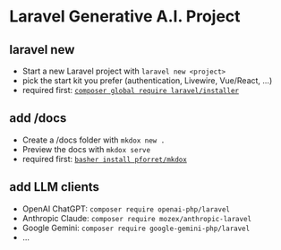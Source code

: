 # Laravel Generative A.I. Project

## laravel new

* Start a new Laravel project with `laravel new <project>`
* pick the start kit you prefer (authentication, Livewire, Vue/React, ...)
* required first: [`composer global require laravel/installer`](https://laravel.com/docs/12.x/installation)

## add /docs

* Create a /docs folder with `mkdox new .`
* Preview the docs with `mkdox serve`
* required first: [`basher install pforret/mkdox`](https://github.com/pforret/mkdox)


## add LLM clients

* OpenAI ChatGPT: `composer require openai-php/laravel`
* Anthropic Claude: `composer require mozex/anthropic-laravel`
* Google Gemini: `composer require google-gemini-php/laravel`
* ...
